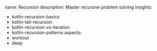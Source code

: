 name: Recursion
description: Master recursive problem solving
insights:
  - kotlin-recursion-basics
  - kotlin-tail-recursion
  - kotlin-recursion-vs-iteration
  - kotlin-recursion-patterns
aspects:
  - workout
  - deep 